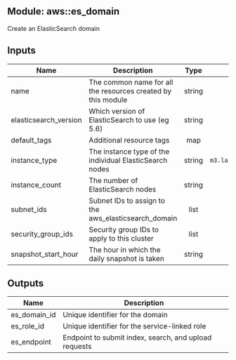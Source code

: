 ## Module: aws::es_domain

Create an ElasticSearch domain


## Inputs

| Name | Description | Type | Default | Required |
|------|-------------|:----:|:-----:|:-----:|
| name | The common name for all the resources created by this module | string | - | yes |
| elasticsearch_version | Which version of ElasticSearch to use (eg 5.6) | string | `5.6` | no |
| default_tags | Additional resource tags | map | `<map>` | no |
| instance_type | The instance type of the individual ElasticSearch nodes | string | `m3.large.elasticsearch` | no |
| instance_count | The number of ElasticSearch nodes | string | `3` | no |
| subnet_ids | Subnet IDs to assign to the aws_elasticsearch_domain | list | `<list>` | no |
| security_group_ids | Security group IDs to apply to this cluster | list | - | yes |
| snapshot_start_hour | The hour in which the daily snapshot is taken | string | `01:00` | no |

## Outputs

| Name | Description |
|------|-------------|
| es_domain_id | Unique identifier for the domain |
| es_role_id | Unique identifier for the service-linked role |
| es_endpoint | Endpoint to submit index, search, and upload requests |

